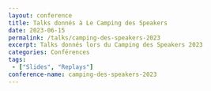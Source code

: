 ```yaml
---
layout: conference
title: Talks donnés à Le Camping des Speakers
date: 2023-06-15
permalink: /talks/camping-des-speakers-2023
excerpt: Talks donnés lors du Camping des Speakers 2023
categories: Conférences
tags: 
 - ["Slides", "Replays"]
conference-name: camping-des-speakers-2023
---
```

